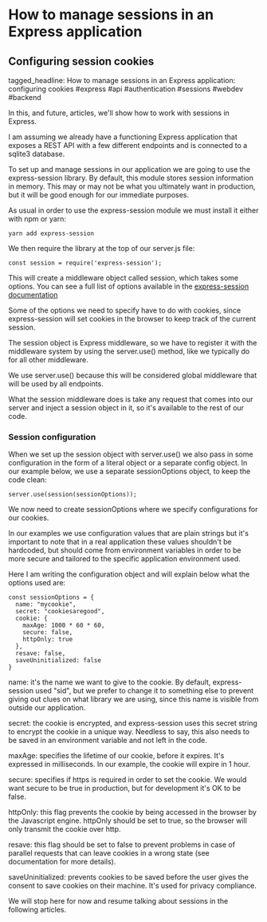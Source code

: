 # How to manage sessions in an Express application
## Configuring session cookies

tagged_headline: How to manage sessions in an Express application: configuring cookies #express #api #authentication #sessions #webdev #backend

In this, and future, articles, we'll show how to work with sessions in Express.

I am assuming we already have a functioning Express application that exposes a REST API with a few different endpoints and is connected to a sqlite3 database.

To set up and manage sessions in our application we are going to use the express-session library. By default, this module stores session information in memory. This may or may not be what you ultimately want in production, but it will be good enough for our immediate purposes.  

As usual in order to use the express-session module we must install it either with npm or yarn:

```
yarn add express-session
```

We then require the library at the top of our server.js file:

```
const session = require('express-session');
```

This will create a middleware object called session, which takes some options.
You can see a full list of options available in the [express-session documentation](https://www.npmjs.com/package/express-session)

Some of the options we need to specify have to do with cookies, since express-session will set cookies in the browser to keep track of the current session.

The session object is Express middleware, so we have to register it with the middleware system by using the server.use() method, like we typically do for all other middleware.

We use server.use() because this will be considered global middleware that will be used by all endpoints.

What the session middleware does is take any request that comes into our server and inject a session object in it, so it's available to the rest of our code.

### Session configuration

When we set up the session object with server.use() we also pass in some configuration in the form of a literal object or a separate config object.
In our example below, we use a separate sessionOptions object, to keep the code clean:

```
server.use(session(sessionOptions));
```

We now need to create sessionOptions where we specify configurations for our cookies.

In our examples we use configuration values that are plain strings but it's important to note that in a real application these values shouldn't be hardcoded, but should come from environment variables in order to be more secure and tailored to the specific application environment used.

Here I am writing the configuration object and will explain below what the options used are:

```
const sessionOptions = {
  name: "mycookie",
  secret: "cookiesaregood",
  cookie: {
    maxAge: 1000 * 60 * 60,
    secure: false,
    httpOnly: true
  },
  resave: false,
  saveUninitialized: false
}
```

name: it's the name we want to give to the cookie. By default, express-session used "sid", but we prefer to change it to something else to prevent giving out clues on what library we are using, since this name is visible from outside our application.

secret: the cookie is encrypted, and express-session uses this secret string to encrypt the cookie in a unique way. Needless to say, this also needs to be saved in an environment variable and not left in the code.

maxAge: specifies the lifetime of our cookie, before it expires. It's expressed in milliseconds. In our example, the cookie will expire in 1 hour.

secure: specifies if https is required in order to set the cookie. We would want secure to be true in production, but for development it's OK to be false.

httpOnly: this flag prevents the cookie by being accessed in the browser by the Javascript engine. httpOnly should be set to true, so the browser will only transmit the cookie over http.

resave: this flag should be set to false to prevent problems in case of parallel requests that can leave cookies in a wrong state (see documentation for more details).

saveUninitialized: prevents cookies to be saved before the user gives the consent to save cookies on their machine. It's used for privacy compliance.

We will stop here for now and resume talking about sessions in the following articles.

